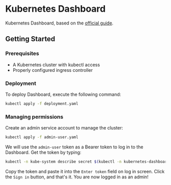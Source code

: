 # Kubernetes Dashboard

Kubernetes Dashboard, based on the [official guide](https://github.com/kubernetes/dashboard).

## Getting Started

### Prerequisites
- A Kubernetes cluster with kubectl access
- Properly configured ingress controller

### Deployment
To deploy Dashboard, execute the following command:

```sh
kubectl apply -f deployment.yaml
```

### Managing permissions

Create an admin service account to manage the cluster:

```sh
kubectl apply -f admin-user.yaml
```

We will use the `admin-user` token as a Bearer token to log in to the Dashboard. Get the token by typing:

```sh
kubectl -n kube-system describe secret $(kubectl -n kubernetes-dashboard get secret | grep admin-user | awk '{print $1}')
```

Copy the token and paste it into the `Enter token` field on log in screen. Click the `Sign in` button, and that's it. You are now logged in as an admin!
